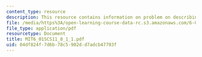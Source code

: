 ```yaml
---
content_type: resource
description: This resource contains information on problem on describing circuits.
file: /media/https%3A/open-learning-course-data-rc.s3.amazonaws.com/6-01sc-introduction-to-electrical-engineering-and-computer-science-i-spring-2011/04df824f7d6b78c5902dd7adcb47793f_MIT6_01SCS11_8_1_1.pdf
file_type: application/pdf
resourcetype: Document
title: MIT6_01SCS11_8_1_1.pdf
uid: 04df824f-7d6b-78c5-902d-d7adcb47793f
---
```

